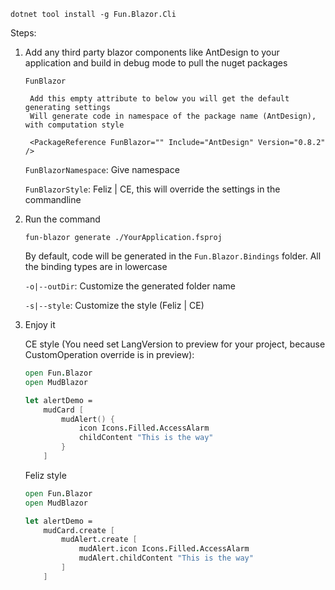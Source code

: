 ﻿```
dotnet tool install -g Fun.Blazor.Cli
```

Steps:

1. Add any third party blazor components like AntDesign to your application and build in debug mode to pull the nuget packages

    `FunBlazor`
        
        Add this empty attribute to below you will get the default generating settings
        Will generate code in namespace of the package name (AntDesign), with computation style

   ```
    <PackageReference FunBlazor="" Include="AntDesign" Version="0.8.2" />
   ```

   `FunBlazorNamespace`: Give namespace
   
   `FunBlazorStyle`: Feliz | CE, this will override the settings in the commandline
   

2. Run the command

    ```
    fun-blazor generate ./YourApplication.fsproj
    ```

    By default, code will be generated in the `Fun.Blazor.Bindings` folder. All the binding types are in lowercase

    `-o|--outDir`: Customize the generated folder name

    `-s|--style`: Customize the style (Feliz | CE)


3. Enjoy it

    CE style (You need set LangVersion to preview for your project, because CustomOperation override is in preview):

    ```fsharp
    open Fun.Blazor
    open MudBlazor

    let alertDemo =
        mudCard [
            mudAlert() {
                icon Icons.Filled.AccessAlarm
                childContent "This is the way"
            }
        ]
    ```

    Feliz style

    ```fsharp
    open Fun.Blazor
    open MudBlazor

    let alertDemo =
        mudCard.create [
            mudAlert.create [
                mudAlert.icon Icons.Filled.AccessAlarm
                mudAlert.childContent "This is the way"
            ]
        ]
    ```
